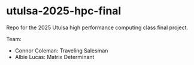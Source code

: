 # utulsa-2025-hpc-final

Repo for the 2025 Utulsa high performance computing class final project.

Team:

- Connor Coleman: Traveling Salesman
- Albie Lucas: Matrix Determinant

